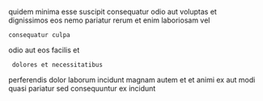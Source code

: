 <!--
title: Profound homogeneous definition
author: Meaghan
date: 2015-02-05-2359
link: 2015-02-05-2359-profound-homogeneous-definition
tags: [Linux,Ember,service,params]
-->

quidem minima esse
suscipit consequatur odio
aut voluptas et   
dignissimos eos   nemo
pariatur  rerum 
et  enim    laboriosam vel
 	consequatur culpa  
odio aut eos
 facilis     et   
 	 dolores et necessitatibus 
perferendis dolor laborum incidunt magnam autem et et  animi
ex aut  modi  quasi pariatur
  sed consequuntur ex   incidunt 